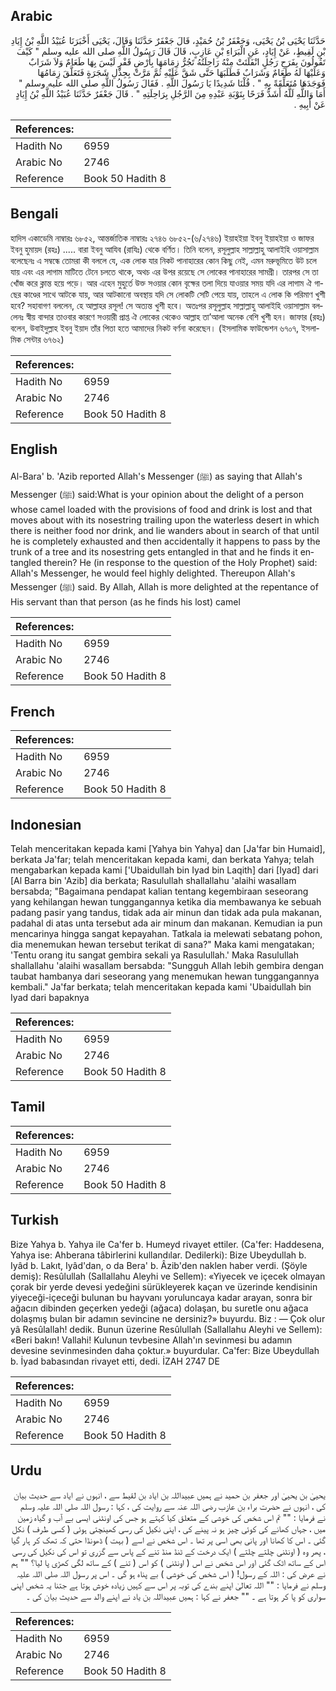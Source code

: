 ## Arabic


<div dir="rtl" lang="ar" style={{fontSize:'larger',backgroundColor:'#f8f9fa',padding:20}}>
حَدَّثَنَا يَحْيَى بْنُ يَحْيَى، وَجَعْفَرُ بْنُ حُمَيْدٍ، قَالَ جَعْفَرٌ حَدَّثَنَا وَقَالَ، يَحْيَى أَخْبَرَنَا عُبَيْدُ اللَّهِ بْنُ إِيَادِ بْنِ لَقِيطٍ، عَنْ إِيَادٍ، عَنِ الْبَرَاءِ بْنِ عَازِبٍ، قَالَ قَالَ رَسُولُ اللَّهِ صلى الله عليه وسلم ‏"‏ كَيْفَ تَقُولُونَ بِفَرَحِ رَجُلٍ انْفَلَتَتْ مِنْهُ رَاحِلَتُهُ تَجُرُّ زِمَامَهَا بِأَرْضٍ قَفْرٍ لَيْسَ بِهَا طَعَامٌ وَلاَ شَرَابٌ وَعَلَيْهَا لَهُ طَعَامٌ وَشَرَابٌ فَطَلَبَهَا حَتَّى شَقَّ عَلَيْهِ ثُمَّ مَرَّتْ بِجِذْلِ شَجَرَةٍ فَتَعَلَّقَ زِمَامُهَا فَوَجَدَهَا مُتَعَلِّقَةً بِهِ ‏"‏ ‏.‏ قُلْنَا شَدِيدًا يَا رَسُولَ اللَّهِ ‏.‏ فَقَالَ رَسُولُ اللَّهِ صلى الله عليه وسلم ‏"‏ أَمَا وَاللَّهِ لَلَّهُ أَشَدُّ فَرَحًا بِتَوْبَةِ عَبْدِهِ مِنَ الرَّجُلِ بِرَاحِلَتِهِ ‏"‏ ‏.‏ قَالَ جَعْفَرٌ حَدَّثَنَا عُبَيْدُ اللَّهِ بْنُ إِيَادٍ عَنْ أَبِيهِ ‏.‏
</div>
<div style={{backgroundColor:'#f8f9fa',padding:20, marginBottom: 10}}><table> <thead> <tr> <th>References:</th> <th></th> </tr> </thead> <tbody><tr><td>Hadith No</td><td>6959</td></tr><tr><td>Arabic No</td><td>2746</td></tr><tr><td>Reference</td><td>Book 50 Hadith 8</td></tr></tbody></table></div>

## Bengali


<div dir="ltr" lang="bn" style={{fontSize:'larger',backgroundColor:'#f8f9fa',padding:20}}>
হাদিস একাডেমি নাম্বারঃ ৬৮৫২, আন্তর্জাতিক নাম্বারঃ ২৭৪৬ ৬৮৫২-(৬/২৭৪৬) ইয়াহইয়া ইবনু ইয়াহইয়া ও জাফর ইবনু হুমায়দ (রহঃ) ..... বারা ইবনু আযিব (রাযিঃ) থেকে বর্ণিত। তিনি বলেন, রসূলুল্লাহ সাল্লাল্লাহু আলাইহি ওয়াসাল্লাম বলেছেনঃ এ সম্বন্ধে তোমরা কী বললে যে, এক লোক যার নিকট পানাহারের কোন কিছু নেই, এমন মরুভূমিতে উট চলে যায় এবং এর লাগাম মাটিতে টেনে চলতে থাকে, অথচ এর উপর রয়েছে সে লোকের পানাহারের সামগ্রী। তারপর সে তা খোঁজ করে ক্লান্ত হয়ে পড়ে। আর এহেন মুহুর্তে উক্ত সওয়ার কোন বৃক্ষের তলা দিয়ে যাওয়ার সময় যদি এর লাগাম ঐ গাছের কাণ্ডের সাথে আটকে যায়, আর আটকানো অবস্থায় যদি সে লোকটি সেটি পেয়ে যায়, তাহলে এ লোক কি পরিমাণ খুশী হবে? সহাবাগণ বললেন, হে আল্লাহর রসূল! সে অত্যন্ত খুশী হবে। অতঃপর রসূলুল্লাহ সাল্লাল্লাহু আলাইহি ওয়াসাল্লাম বললেনঃ স্বীয় বান্দার তাওবার কারণে সওয়ারী প্রাপ্ত ঐ লোকের থেকেও আল্লাহ তা’আলা অনেক বেশি খুশী হন। জাফার (রহঃ) বলেন, উবাইদুল্লাহ ইবনু ইয়াদ তাঁর পিতা হতে আমাদের নিকট বর্ণনা করেছেন। (ইসলামিক ফাউন্ডেশন ৬৭০৭, ইসলামিক সেন্টার ৬৭৬২)
</div>
<div style={{backgroundColor:'#f8f9fa',padding:20, marginBottom: 10}}><table> <thead> <tr> <th>References:</th> <th></th> </tr> </thead> <tbody><tr><td>Hadith No</td><td>6959</td></tr><tr><td>Arabic No</td><td>2746</td></tr><tr><td>Reference</td><td>Book 50 Hadith 8</td></tr></tbody></table></div>

## English


<div dir="ltr" lang="en" style={{fontSize:'larger',backgroundColor:'#f8f9fa',padding:20}}>
Al-Bara' b. 'Azib reported Allah's Messenger (ﷺ) as saying that Allah's Messenger (ﷺ) said:What is your opinion about the delight of a person whose camel loaded with the provisions of food and drink is lost and that moves about with its nosestring trailing upon the waterless desert in which there is neither food nor drink, and lie wanders about in search of that until he is completely exhausted and then accidentally it happens to pass by the trunk of a tree and its nosestring gets entangled in that and he finds it entangled therein? He (in response to the question of the Holy Prophet) said: Allah's Messenger, he would feel highly delighted. Thereupon Allah's Messenger (ﷺ) said. By Allah, Allah is more delighted at the repentance of His servant than that person (as he finds his lost) camel
</div>
<div style={{backgroundColor:'#f8f9fa',padding:20, marginBottom: 10}}><table> <thead> <tr> <th>References:</th> <th></th> </tr> </thead> <tbody><tr><td>Hadith No</td><td>6959</td></tr><tr><td>Arabic No</td><td>2746</td></tr><tr><td>Reference</td><td>Book 50 Hadith 8</td></tr></tbody></table></div>

## French


<div dir="ltr" lang="fr" style={{fontSize:'larger',backgroundColor:'#f8f9fa',padding:20}}>

</div>
<div style={{backgroundColor:'#f8f9fa',padding:20, marginBottom: 10}}><table> <thead> <tr> <th>References:</th> <th></th> </tr> </thead> <tbody><tr><td>Hadith No</td><td>6959</td></tr><tr><td>Arabic No</td><td>2746</td></tr><tr><td>Reference</td><td>Book 50 Hadith 8</td></tr></tbody></table></div>

## Indonesian


<div dir="ltr" lang="id" style={{fontSize:'larger',backgroundColor:'#f8f9fa',padding:20}}>
Telah menceritakan kepada kami [Yahya bin Yahya] dan [Ja'far bin Humaid], berkata Ja'far; telah menceritakan kepada kami, dan berkata Yahya; telah mengabarkan kepada kami ['Ubaidullah bin Iyad bin Laqith] dari [Iyad] dari [Al Barra bin 'Azib] dia berkata; Rasulullah shallallahu 'alaihi wasallam bersabda; "Bagaimana pendapat kalian tentang kegembiraan seseorang yang kehilangan hewan tunggangannya ketika dia membawanya ke sebuah padang pasir yang tandus, tidak ada air minun dan tidak ada pula makanan, padahal di atas unta tersebut ada air minum dan makanan. Kemudian ia pun mencarinya hingga sangat kepayahan. Tatkala ia melewati sebatang pohon, dia menemukan hewan tersebut terikat di sana?" Maka kami mengatakan; 'Tentu orang itu sangat gembira sekali ya Rasulullah.' Maka Rasulullah shallallahu 'alaihi wasallam bersabda: "Sungguh Allah lebih gembira dengan taubat hambanya dari seseorang yang menemukan hewan tunggangannya kembali." Ja'far berkata; telah menceritakan kepada kami 'Ubaidullah bin Iyad dari bapaknya
</div>
<div style={{backgroundColor:'#f8f9fa',padding:20, marginBottom: 10}}><table> <thead> <tr> <th>References:</th> <th></th> </tr> </thead> <tbody><tr><td>Hadith No</td><td>6959</td></tr><tr><td>Arabic No</td><td>2746</td></tr><tr><td>Reference</td><td>Book 50 Hadith 8</td></tr></tbody></table></div>

## Tamil


<div dir="ltr" lang="ta" style={{fontSize:'larger',backgroundColor:'#f8f9fa',padding:20}}>

</div>
<div style={{backgroundColor:'#f8f9fa',padding:20, marginBottom: 10}}><table> <thead> <tr> <th>References:</th> <th></th> </tr> </thead> <tbody><tr><td>Hadith No</td><td>6959</td></tr><tr><td>Arabic No</td><td>2746</td></tr><tr><td>Reference</td><td>Book 50 Hadith 8</td></tr></tbody></table></div>

## Turkish


<div dir="ltr" lang="tr" style={{fontSize:'larger',backgroundColor:'#f8f9fa',padding:20}}>
Bize Yahya b. Yahya ile Ca'fer b. Humeyd rivayet ettiler. (Ca'fer: Haddesena, Yahya ise: Ahberana tâbirlerini kullandılar. Dedilerki): Bize Ubeydullah b. Iyâd b. Lakıt, Iyâd'dan, o da Bera' b. Âzib'den naklen haber verdi. (Şöyle demiş): Resûlullah (Sallallahu Aleyhi ve Sellem): «Yiyecek ve içecek olmayan çorak bir yerde devesi yedeğini sürükleyerek kaçan ve üzerinde kendisinin yiyeceği-içeceği bulunan bu hayvanı yoruluncaya kadar arayan, sonra bir ağacın dibinden geçerken yedeği (ağaca) dolaşan, bu suretle onu ağaca dolaşmış bulan bir adamın sevincine ne dersiniz?» buyurdu. Biz : — Çok olur yâ Resûlallah! dedik. Bunun üzerine Resûlullah (Sallallahu Aleyhi ve Sellem): «Beri bakın! Vallahi! Kulunun tevbesine Allah'ın sevinmesi bu adamın devesine sevinmesinden daha çoktur.» buyurdular. Ca'fer: Bize Ubeydullah b. İyad babasından rivayet etti, dedi. İZAH 2747 DE
</div>
<div style={{backgroundColor:'#f8f9fa',padding:20, marginBottom: 10}}><table> <thead> <tr> <th>References:</th> <th></th> </tr> </thead> <tbody><tr><td>Hadith No</td><td>6959</td></tr><tr><td>Arabic No</td><td>2746</td></tr><tr><td>Reference</td><td>Book 50 Hadith 8</td></tr></tbody></table></div>

## Urdu


<div dir="rtl" lang="ur" style={{fontSize:'larger',backgroundColor:'#f8f9fa',padding:20}}>
یحییٰ بن یحییٰ اور جعفر بن حمید نے ہمیں عبیداللہ بن ایاد بن لقیط سے ، انہوں نے ایاد سے حدیث بیان کی ، انہوں نے حضرت براء بن عازب رضی اللہ عنہ سے روایت کی ، کہا : رسول اللہ صلی اللہ علیہ وسلم نے فرمایا : "" تم اس شخص کی خوشی کے متعلق کیا کہتے ہو جس کی اونٹنی ایسی بے آب و گیاہ زمین میں ، جہاں کھانے کی کوئی چیز ہو نہ پینے کی ، اپنی نکیل کی رسی کھینچتی ہوئی ( کسی طرف ) نکل گئی ۔ اس کا کھانا اور پانی بھی اسی پر تھا ۔ اس شخص نے اسے ( بہت ) ڈھونڈا حتی کہ تھک کر ہار گیا ، پھر وہ ( اونٹنی چلتے چلتے ) ایک درخت کے ٹنڈ منڈ تنے کے پاس سے گزری تو اس کی نکیل کی رسی اس کے ساتھ اٹک گئی اور اس شخص نے اس ( اونٹنی ) کو اس ( تنے ) کے ساتھ لگی کھڑی پا لیا؟ "" ہم نے عرض کی : اللہ کے رسول! ( اس شخص کی خوشی ) بے پناہ ہو گی ۔ اس پر رسول اللہ صلی اللہ علیہ وسلم نے فرمایا : "" اللہ تعالیٰ اپنے بندے کی توبہ پر اس سے کہیں زیادہ خوش ہوتا ہے جتنا یہ شخص اپنی سواری کو پا کر ہوتا ہے ۔ "" جعفر نے کہا : ہمیں عبیداللہ بن یاد نے اپنے والد سے حدیث بیان کی ۔
</div>
<div style={{backgroundColor:'#f8f9fa',padding:20, marginBottom: 10}}><table> <thead> <tr> <th>References:</th> <th></th> </tr> </thead> <tbody><tr><td>Hadith No</td><td>6959</td></tr><tr><td>Arabic No</td><td>2746</td></tr><tr><td>Reference</td><td>Book 50 Hadith 8</td></tr></tbody></table></div>